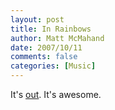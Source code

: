 ```yaml
---
layout: post
title: In Rainbows
author: Matt McMahand
date: 2007/10/11
comments: false
categories: [Music]
---
```


It's <a href="http://www.inrainbows.com">out</a>. It's awesome.
